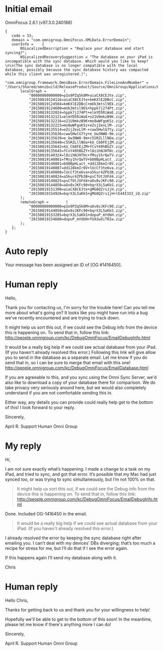 # Initial email

OmniFocus 2.6.1 (v97.3.0.240188)

```
{
   code = 33;
   domain = "com.omnigroup.OmniFocus.XMLData.ErrorDomain";
   userInfo =    {
       NSLocalizedDescription = "Replace your database and start syncing?";
       NSLocalizedRecoverySuggestion = "The database on your iPad is incompatible with the sync database. Which would you like to keep?\n\n(The sync database is no longer compatible with the local database, possibly because the sync database history was compacted while this client was unregistered.)";
       "com.omnigroup.framework.OmniBase.ErrorDomain.FileLineAndNumber" = "/Users/Shared/omnibuild/ReleaseProduct/Source/OmniGroup/Applications/OmniFocus/XMLData/XMLSynchronizer.m:1143";
       localGraph =        (
           "00000000000000=pIo9PZq5k8M+aiaCX8CEJte.zip",
           "20150819124116=aiaCX8CEJte+kmKXlE2DBcC.zip",
           "20150819124504=kmKXlE2DBcC+mUk3mtsl9Ek.zip",
           "20150819124600=mUk3mtsl9Ek+hppk7j274Pt.zip",
           "20150819132024=hppk7j274Pt+elmYD5RiWaE.zip",
           "20150819132121=elmYD5RiWaE+o21U9mkzB9K.zip",
           "20150819132216=o21U9mkzB9K+mo8wWFgoKSz.zip",
           "20150819132223=mo8wWFgoKSz+eZsjZexLlM-.zip",
           "20150819135514=eZsjZexLlM-+cwwSHwlG7ty.zip",
           "20150819135636=cwwSHwlG7ty+e_Uw3NW8-9m.zip",
           "20150819135639=e_Uw3NW8-9m+c5SRZLllNOa.zip",
           "20150819135640=c5SRZLllNOa+kU_Cb8FEjZM.zip",
           "20150819135642=kU_Cb8FEjZM+fCvY49hBGZY.zip",
           "20150819135645=fCvY49hBGZY+l8zihNJHTHc.zip",
           "20150819140324=l8zihNJHTHc+fMsy1hrQwTV.zip",
           "20150819140801=fMsy1hrQwTV+bO0BpHLact_.zip",
           "20150819140801=bO0BpHLact_+dd128kmIr0V.zip",
           "20150819140807=dd128kmIr0V+lUcCf3te6va.zip",
           "20150819140808=lUcCf3te6va+a5kur4ZPb3B.zip",
           "20150819140824=a5kur4ZPb3B+psCfUtJXFd4.zip",
           "20150819140825=psCfUtJXFd4+aOv8vJKFc90.zip",
           "20150819144850=aOv8vJKFc90+bqrX3L5aKkS.zip",
           "20150819151308=aiaCX8CEJte+gMG8QZrs1jH.zip",
           "20150819154926=bqrX3L5aKkS+gMG8QZrs1jH+lE44I333_iQ.zip"
       );
       remoteGraph =        (
           "00000000000000=pIo9PZq5k8M+aOv8vJKFc90.zip",
           "20150819144850=aOv8vJKFc90+bqrX3L5aKkS.zip",
           "20150819153205=bqrX3L5aKkS+dopuP_mYdbH.zip",
           "20150819154600=dopuP_mYdbH+fG92wXiTRIw.zip"
       );
   };
}
```

# Auto reply

Your message has been assigned an ID of [OG #1416450].

# Human reply

Hello,

Thank you for contacting us, I'm sorry for the trouble here! Can you tell me more about what's going on? It looks like you might have run into a bug we've recently encountered and are trying to track down. 

It might help us sort this out, if we could see the Debug info from the device this is happening on. To send that in, follow this link: <http://people.omnigroup.com/kc/DebugOmniFocus/EmailDebugInfo.html>

It would be a really big help if we could see actual database from your iPad. (If you haven't already resolved this error.) Following this link will give allow you to send in the database as a separate email. Let me know if you do send that in, so I can be sure to merge that email with this one! <http://people.omnigroup.com/kc/DebugOmniFocus/EmailDatabase.html> 

If you are agreeable to this, and you sync using the Omni Sync Server, we'd also like to download a copy of your database there for comparison. We do take privacy very seriously around here, but we would also completely understand if you are not comfortable sending this in. 

Either way, any details you can provide could really help get to the bottom of this! I look forward to your reply.

Sincerely,

April R.
Support Human
Omni Group

# My reply

Hi,

I am not sure exactly what’s happening. I made a change to a task on my iPad, and tried to sync, and got that error. It’s possible that my Mac had just synced too, or was trying to sync simultaneously, but I’m not 100% on that.

> It might help us sort this out, if we could see the Debug info from the device this is happening on. To send that in, follow this link: <http://people.omnigroup.com/kc/DebugOmniFocus/EmailDebugInfo.html>

Done. Included OG-1416450 in the email.

> It would be a really big help if we could see actual database from your iPad. (If you haven't already resolved this error.)

I already resolved the error by keeping the sync database right after emailing you. I can’t deal with my devices’ DBs diverging; that’s too much a recipe for stress for me, but I’ll do that if I see the error again.

If this happens again I’ll send my database along with it.

Chris

# Human reply

Hello Chris,

Thanks for getting back to us and thank you for your willingness to help! 

Hopefully we'll be able to get to the bottom of this soon! In the meantime, please let me know if there's anything more I can do!

Sincerely,

April R.
Support Human
Omni Group
